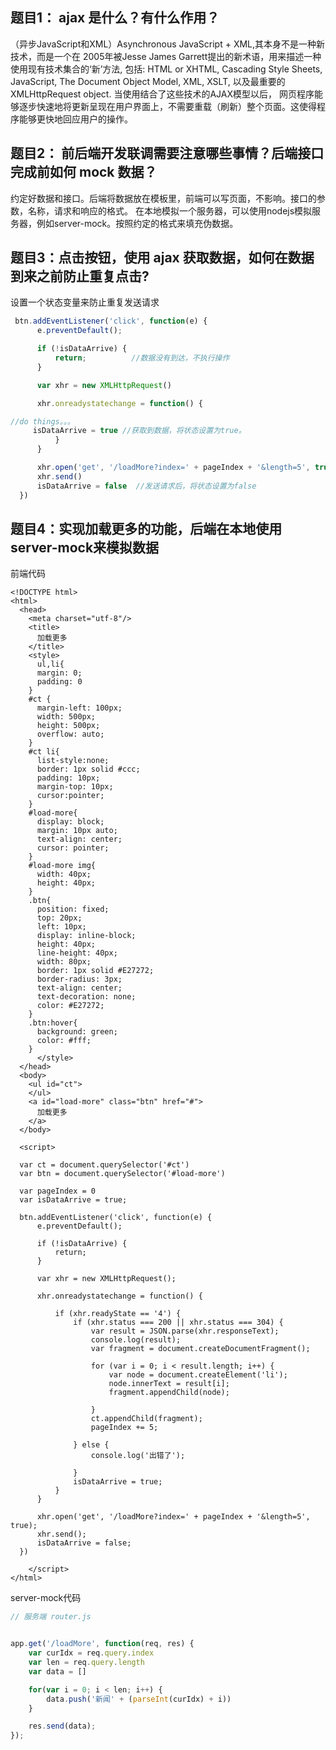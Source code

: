 ## 题目1： ajax 是什么？有什么作用？

  （异步JavaScript和XML）Asynchronous JavaScript + XML,其本身不是一种新技术，而是一个在 2005年被Jesse James Garrett提出的新术语，用来描述一种使用现有技术集合的‘新’方法, 包括: HTML or XHTML, Cascading Style Sheets, JavaScript, The Document Object Model, XML, XSLT, 以及最重要的 XMLHttpRequest object.
  当使用结合了这些技术的AJAX模型以后， 网页程序能够逐步快速地将更新呈现在用户界面上，不需要重载（刷新）整个页面。这使得程序能够更快地回应用户的操作。
  
## 题目2： 前后端开发联调需要注意哪些事情？后端接口完成前如何 mock 数据？

约定好数据和接口。后端将数据放在模板里，前端可以写页面，不影响。接口的参数，名称，请求和响应的格式。
在本地模拟一个服务器，可以使用nodejs模拟服务器，例如server-mock。按照约定的格式来填充伪数据。

## 题目3：点击按钮，使用 ajax 获取数据，如何在数据到来之前防止重复点击?

设置一个状态变量来防止重复发送请求

```javascript
 btn.addEventListener('click', function(e) {
      e.preventDefault();

      if (!isDataArrive) {
          return;          //数据没有到达，不执行操作
      }

      var xhr = new XMLHttpRequest()

      xhr.onreadystatechange = function() {

//do things。。。
     isDataArrive = true //获取到数据，将状态设置为true。
          }
      }

      xhr.open('get', '/loadMore?index=' + pageIndex + '&length=5', true)
      xhr.send()
      isDataArrive = false  //发送请求后，将状态设置为false
  })
```

## 题目4：实现加载更多的功能，后端在本地使用server-mock来模拟数据

前端代码

```markup
<!DOCTYPE html>
<html>
  <head>
    <meta charset="utf-8"/>
    <title>
      加载更多
    </title>
    <style>
      ul,li{
      margin: 0;
      padding: 0
    }
    #ct {
      margin-left: 100px;
      width: 500px;
      height: 500px;
      overflow: auto;
    }
    #ct li{
      list-style:none;
      border: 1px solid #ccc;
      padding: 10px;
      margin-top: 10px;
      cursor:pointer;
    }
    #load-more{
      display: block;
      margin: 10px auto;
      text-align: center;
      cursor: pointer;
    }
    #load-more img{
      width: 40px;
      height: 40px;
    }
    .btn{
      position: fixed;
      top: 20px;
      left: 10px;
      display: inline-block;
      height: 40px;
      line-height: 40px;
      width: 80px;
      border: 1px solid #E27272;
      border-radius: 3px;
      text-align: center;
      text-decoration: none;
      color: #E27272;
    }
    .btn:hover{
      background: green;
      color: #fff;
    }
      </style>
  </head>
  <body>
    <ul id="ct">
    </ul>
    <a id="load-more" class="btn" href="#">
      加载更多
    </a>
  </body>

  <script>
  
  var ct = document.querySelector('#ct')
  var btn = document.querySelector('#load-more')

  var pageIndex = 0  
  var isDataArrive = true;

  btn.addEventListener('click', function(e) {
      e.preventDefault();

      if (!isDataArrive) {
          return; 
      }

      var xhr = new XMLHttpRequest();

      xhr.onreadystatechange = function() {

          if (xhr.readyState == '4') {
              if (xhr.status === 200 || xhr.status === 304) {
                  var result = JSON.parse(xhr.responseText);
                  console.log(result);
                  var fragment = document.createDocumentFragment();

                  for (var i = 0; i < result.length; i++) {
                      var node = document.createElement('li');
                      node.innerText = result[i];
                      fragment.appendChild(node);

                  }
                  ct.appendChild(fragment);
                  pageIndex += 5;

              } else {
                  console.log('出错了');

              }
              isDataArrive = true;  
          }
      }

      xhr.open('get', '/loadMore?index=' + pageIndex + '&length=5', true);
      xhr.send();
      isDataArrive = false;
  })
      
    </script>
</html>
```

server-mock代码

```javascript
// 服务端 router.js


app.get('/loadMore', function(req, res) {
	var curIdx = req.query.index
	var len = req.query.length
	var data = []

	for(var i = 0; i < len; i++) {
		data.push('新闻' + (parseInt(curIdx) + i))
	}

	res.send(data);
});


```